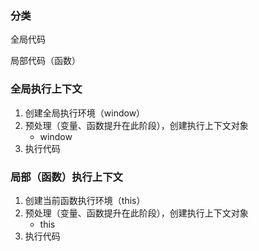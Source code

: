 ### 分类

全局代码

局部代码（函数）

### 全局执行上下文

1. 创建全局执行环境（window）
2. 预处理（变量、函数提升在此阶段），创建执行上下文对象
   - window
3. 执行代码

### 局部（函数）执行上下文

1. 创建当前函数执行环境（this）
2. 预处理（变量、函数提升在此阶段），创建执行上下文对象
   - this
3. 执行代码

